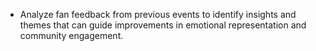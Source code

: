 - Analyze fan feedback from previous events to identify insights and themes that can guide improvements in emotional representation and community engagement.